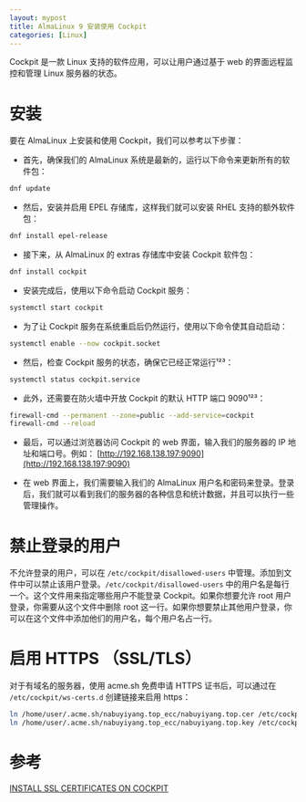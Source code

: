 ```yaml
---
layout: mypost
title: AlmaLinux 9 安装使用 Cockpit
categories: [Linux]
---
```


Cockpit 是一款 Linux 支持的软件应用，可以让用户通过基于 web 的界面远程监控和管理 Linux 服务器的状态。

# 安装

要在 AlmaLinux 上安装和使用 Cockpit，我们可以参考以下步骤：

- 首先，确保我们的 AlmaLinux 系统是最新的，运行以下命令来更新所有的软件包：
```sh
dnf update
```

- 然后，安装并启用 EPEL 存储库，这样我们就可以安装 RHEL 支持的额外软件包：
```sh
dnf install epel-release
```

- 接下来，从 AlmaLinux 的 extras 存储库中安装 Cockpit 软件包：
```sh
dnf install cockpit
```

- 安装完成后，使用以下命令启动 Cockpit 服务：
```sh
systemctl start cockpit
```

- 为了让 Cockpit 服务在系统重启后仍然运行，使用以下命令使其自动启动：
```sh
systemctl enable --now cockpit.socket
```

- 然后，检查 Cockpit 服务的状态，确保它已经正常运行¹²³：
```sh
systemctl status cockpit.service
```

- 此外，还需要在防火墙中开放 Cockpit 的默认 HTTP 端口 9090¹²³：
```sh
firewall-cmd --permanent --zone=public --add-service=cockpit
firewall-cmd --reload
```

- 最后，可以通过浏览器访问 Cockpit 的 web 界面，输入我们的服务器的 IP 地址和端口号。例如：
[http://192.168.138.197:9090](http://192.168.138.197:9090)

- 在 web 界面上，我们需要输入我们的 AlmaLinux 用户名和密码来登录。登录后，我们就可以看到我们的服务器的各种信息和统计数据，并且可以执行一些管理操作。

# 禁止登录的用户

不允许登录的用户，可以在 `/etc/cockpit/disallowed-users` 中管理。添加到文件中可以禁止该用户登录。`/etc/cockpit/disallowed-users` 中的用户名是每行一个。这个文件用来指定哪些用户不能登录 Cockpit。如果你想要允许 root 用户登录，你需要从这个文件中删除 root 这一行。如果你想要禁止其他用户登录，你可以在这个文件中添加他们的用户名，每个用户名占一行。

# 启用 HTTPS （SSL/TLS）

对于有域名的服务器，使用 acme.sh 免费申请 HTTPS 证书后，可以通过在 `/etc/cockpit/ws-certs.d` 创建链接来启用 https：
```sh
ln /home/user/.acme.sh/nabuyiyang.top_ecc/nabuyiyang.top.cer /etc/cockpit/ws-certs.d/nabuyiyang.top.cert
ln /home/user/.acme.sh/nabuyiyang.top_ecc/nabuyiyang.top.key /etc/cockpit/ws-certs.d/nabuyiyang.top.key
```

# 参考

[INSTALL SSL CERTIFICATES ON COCKPIT](https://infotechys.com/install-ssl-certificates-on-cockpit/)

